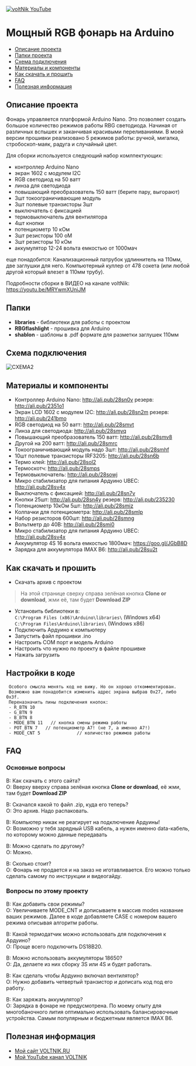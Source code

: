 [![voltNik YouTube](http://voltnik.ru/voltnik-banner.jpg)](https://www.youtube.com/channel/UC4s13gPVOMQVX3P1ZpdUwjA?sub_confirmation=1)
# Мощный RGB фонарь на Arduino
* [Описание проекта](#chapter-0)
* [Папки проекта](#chapter-1)
* [Схема подключения](#chapter-2)
* [Материалы и компоненты](#chapter-3)
* [Как скачать и прошить](#chapter-4)
* [FAQ](#chapter-5)
* [Полезная информация](#chapter-6)

<a id="chapter-0"></a>
## Описание проекта
Фонарь управляется платформой Arduino Nano. Это позволяет создать большое количество режимов работы RBG светодиода. Начиная от различных вспышех и заканчивая красивыми переливаниями. 
В моей версии прошивки реализовано 5 режимов работы: ручной, мигалка, стробоскоп-маяк, радуга и случайный цвет.

Для сборки используется следующий набор комлпектующих:
- контроллер Arduino Nano
- экран 1602 с модулем I2C
- RGB светодиод на 50 ватт
- линза для светодиода
- повышающий преобразователь 150 ватт (берите пару, выгорают)
- 3шт токоограничивающие модуль
- 3шт полевые транзисторы 3шт
- выключатель с фиксацией
- термовыключатель для вентилятора
- 4шт кнопки
- потенциометр 10 кОм
- 3шт резисторы 100 оМ
- 3шт резисторы 10 кОм
- аккумулятор 12-24 вольта емкостью от 1000мач

еще понадобится: Канализационный патрубок удлиннитель на 110мм, две заглушки для него. Компьютерный куллер от 478 сокета (или любой другой который влезет в 110мм трубу).

Подробности сборки в ВИДЕО на канале voltNik: https://youtu.be/MRYwmXUniJM

<a id="chapter-1"></a>
## Папки
- **libraries** - библиотеки для работы с проектом
- **RBGflashlight** - прошивка для Arduino
- **shablon** - шаблоны в .pdf формате для разметки заглушек 110мм

<a id="chapter-2"></a>
## Схема подключения
![СХЕМА2](https://github.com/voltNik/RGB-flashlight/blob/master/RGB-flashlight_full_bb2.jpg)

<a id="chapter-3"></a>
## Материалы и компоненты
- Контроллер Arduino Nano: http://ali.pub/28sn0v резерв: http://ali.pub/2351o1
- Экран LCD 1602 с модулем I2C: http://ali.pub/28sn2m резерв: http://ali.pub/241bmo
- RGB светодиод на 50 ватт: http://ali.pub/28smvt
- Линза для светодиода: http://ali.pub/28smyq
- Повышающий преобразователь 150 ватт: http://ali.pub/28smv8
- Другой на 200 ватт: http://ali.pub/28smrc
- Токоограничивающий модуль надо 3шт: http://ali.pub/28smhf
- 10шт полевые транзисторы IRF3205: http://ali.pub/28sn6b
- Термо клей: http://ali.pub/28sol2
- Термоскотч: http://ali.pub/28smps
- Термовыключатель: http://ali.pub/28sowj 
- Микро стабилизатор для питания Ардуино UBEC: http://ali.pub/28sv4x
- Выключатель с фиксацией: http://ali.pub/28sn7v
- Кнопки 25шт: http://ali.pub/28sn4y резерв: http://ali.pub/235230
- Потенциометр 10кОм 5шт: http://ali.pub/28smiz
- Колпачки для потенциометра: http://ali.pub/28smlp
- Набор резисторов 600шт: http://ali.pub/28smng 
- Вольтметр до 40В: http://ali.pub/28smi0
- Микро стабилизатор для питания Ардуино UBEC: http://ali.pub/28sv4x
- Аккумулятор 4S 16 вольта емкостью 1800мач: https://goo.gl/JGbB8D
- Зарядка для аккумулятора IMAX B6: http://ali.pub/28su2t

<a id="chapter-4"></a>
## Как скачать и прошить
* Скачать архив с проектом
> На этой странице сверху справа зелёная кнопка **Clone or download**, жми её, там будет **Download ZIP**
* Установить библиотеки в:  
`C:\Program Files (x86)\Arduino\libraries\` (Windows x64)  
`C:\Program Files\Arduino\libraries\` (Windows x86) 
* Подключить Ардуино к компьютеру
* Запустить файл прошивки .ino
* Настроить COM порт и модель Arduino
* Настроить что нужно по проекту в файле прошивке
* Нажать загрузить

## Настройки в коде
     Особого смысла менять код не вижу. Но он хорошо откомментирован. 
     Возможно вам понадобится изменить адрес экрана выбрав 0x27, либо 0x3f. 
     Переназначить пины подключения кнопок:
     - R_BTN 10 
     - G_BTN 9
     - B_BTN 8
     - MODE_BTN 11   // кнопка смены режима работы
     - POT_BTN 7   // потенциометр А7! (не 7, а именно А7!)
     - MODE_CNT 5              // количество режимов работы

<a id="chapter-5"></a>
## FAQ
### Основные вопросы
В: Как скачать с этого сайта?  
О: Вверху вверху справа зелёная кнопка **Clone or download**, её жми, там будет **Download ZIP**  

В: Скачался какой то файл .zip, куда его теперь?  
О: Это архив. Надо распаковать.  

В: Компьютер никак не реагирует на подключение Ардуины!  
О: Возможно у тебя зарядный USB кабель, а нужен именно data-кабель, по которому можно данные передавать  

В: Можно сделать по другому?  
О: Можно.  

В: Сколько стоит?  
О: Фонарь не продается и на заказ не иготавливается. Его можно только сделать самому по инструкции и видеогайду.  

### Вопросы по этому проекту
В: Как добавить свои режимы?  
О: Увеличиваете MODE_CNT и дописываете в массив modes название ваших режимов. Далее в коде добавляете CASE с номером вашего режима описывая алгоритм работы.  

В: Какой термодатчик можно использовать для подключения к Ардуино?  
О: Проще всего подключить DS18B20.  

В: Можно использовать аккумуляторы 18650?  
О: Да, делаете из них сборку 3S или 4S и будет работать.  

В: Как сделать чтобы Ардуино включал вентилятор?  
О: Нужно добавить четвертый транзистор и дописать код под его работу.  

В: Как заряжать аккумулятор?  
О: Зарядка в фонаре не предусмотрена. По моему опыту для многобаночного лития оптимально использовать балансировочные устройства. Самым популярным и бюджетным является IMAX B6.  

<a id="chapter-6"></a>
## Полезная информация
* [Мой сайт VOLTNIK.RU](http://voltnik.ru/)
* [Мой YouTube канал VOLTNIK](https://www.youtube.com/channel/UC4s13gPVOMQVX3P1ZpdUwjA?sub_confirmation=1)